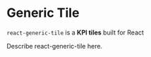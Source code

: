 # Generic Tile
`react-generic-tile` is a **KPI tiles** built for React

Describe react-generic-tile here.

